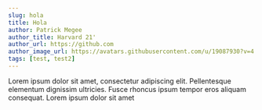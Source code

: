 ```yaml
---
slug: hola
title: Hola
author: Patrick Megee
author_title: Harvard 21'
author_url: https://github.com
author_image_url: https://avatars.githubusercontent.com/u/19087930?v=4
tags: [test, test2]
---
```


Lorem ipsum dolor sit amet, consectetur adipiscing elit. Pellentesque elementum dignissim ultricies. Fusce rhoncus ipsum tempor eros aliquam consequat. Lorem ipsum dolor sit amet
